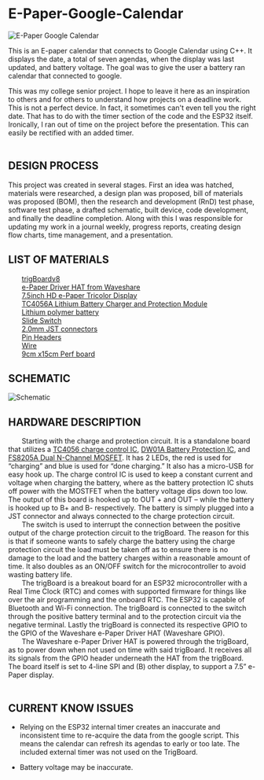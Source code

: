 # E-Paper-Google-Calendar

![E-Paper Google Calendar](https://user-images.githubusercontent.com/37389453/146692164-fb12994a-7922-4ad3-be87-a993fff68c5c.jpg)

This is an E-paper calendar that connects to Google Calendar using C++. It displays the date, a total of seven agendas, when the display was last updated, and battery voltage. 
The goal was to give the user a battery ran calendar that connected to google. 

This was my college senior project. I hope to leave it here as an inspiration to others and for others to understand how projects on a deadline work. This is not a perfect device. In fact, it sometimes can't even tell you the right date. That has to do with the timer section of the code and the ESP32 itself. Ironically, I ran out of time on the project before the presentation. This can easily be rectified with an added timer. 
<br/>
<br/>

## **DESIGN PROCESS** ##

This project was created in several stages. First an idea was hatched, materials were researched, a design plan was proposed, bill of materials was proposed (BOM), then the research and development (RnD) test phase, software test phase, a drafted schematic, built device, code development, and finally the deadline completion. Along with this I was responsible for updating my work in a journal weekly, progress reports, creating design flow charts, time management, and a presentation. 

## **LIST OF MATERIALS** ##

  &nbsp;&nbsp;&nbsp;&nbsp;&nbsp;&nbsp; [trigBoardv8](https://trigboard-docs.readthedocs.io/en/latest/Hardware.html) <br/>
  &nbsp;&nbsp;&nbsp;&nbsp;&nbsp;&nbsp; [e-Paper Driver HAT from Waveshare](https://www.waveshare.com/wiki/E-Paper_Driver_HAT) <br/>
  &nbsp;&nbsp;&nbsp;&nbsp;&nbsp;&nbsp; [7.5inch HD e-Paper Tricolor Display](https://www.waveshare.com/product/7.5inch-hd-e-paper-hat-b.htm) <br/>
  &nbsp;&nbsp;&nbsp;&nbsp;&nbsp;&nbsp; [TC4056A Lithium Battery Charger and Protection Module](https://www.amazon.com/gp/product/B07CZWDT8M/ref=ppx_yo_dt_b_asin_image_o02_s01?ie=UTF8&psc=1) <br/>
  &nbsp;&nbsp;&nbsp;&nbsp;&nbsp;&nbsp; [Lithium polymer battery](https://www.adafruit.com/product/2011) <br/>
  &nbsp;&nbsp;&nbsp;&nbsp;&nbsp;&nbsp; [Slide Switch](https://www.amazon.com/DIYhz-20Pcs-Position-Vertical-Switches/dp/B075RC6TFB) <br/>
  &nbsp;&nbsp;&nbsp;&nbsp;&nbsp;&nbsp; [2.0mm JST connectors](https://www.adafruit.com/product/4422) <br/>
  &nbsp;&nbsp;&nbsp;&nbsp;&nbsp;&nbsp; [Pin Headers](https://www.amazon.com/gp/product/B07NM68FXK/ref=ppx_yo_dt_b_asin_image_o02_s01?ie=UTF8&psc=1) <br/>
  &nbsp;&nbsp;&nbsp;&nbsp;&nbsp;&nbsp; [Wire](https://www.amazon.com/Electrical-colors-spools-UL1007-breadboard/dp/B083DNGSPV/ref=pd_rhf_ee_p_img_3?_encoding=UTF8&psc=1&refRID=MC23F6D6B634MKB1Y8YA) <br/>
 &nbsp;&nbsp;&nbsp;&nbsp;&nbsp;&nbsp; [9cm x15cm Perf board](https://www.amazon.com/gp/product/B07XYLDTGC/ref=ppx_yo_dt_b_asin_image_o00_s01?ie=UTF8&th=1) <br/>

## **SCHEMATIC** ##
![Schematic](https://user-images.githubusercontent.com/37389453/146691390-67704622-f39d-40d6-a083-ca6bc904ef25.jpg) 

## **HARDWARE DESCRIPTION** ##

&nbsp;&nbsp;&nbsp;&nbsp;&nbsp;&nbsp; Starting with the charge and protection circuit. It is a standalone board that utilizes a [TC4056 charge control IC](https://www.addicore.com/TP4056-Charger-and-Protection-Module-p/ad310.htm), [DW01A Battery Protection IC](http://hmsemi.com/downfile/DW01A.PDF), and [FS8205A Dual N-Channel MOSFET](https://datasheetspdf.com/pdf-file/976676/CanShengIndustry/FS8205A/1). It has 2 LEDs, the red is used for “charging” and blue is used for “done charging.” It also has a micro-USB for easy hook up. The charge control IC is used to keep a constant current and voltage when charging the battery, where as the battery protection IC shuts off power with the MOSTFET when the battery voltage dips down too low. The output of this board is hooked up to OUT + and OUT – while the battery is hooked up to B+ and B- respectively. The battery is simply plugged into a JST connector and always connected to the charge protection circuit.<br/> &nbsp;&nbsp;&nbsp;&nbsp;&nbsp;&nbsp; The switch is used to interrupt the connection between the positive output of the charge protection circuit to the trigBoard. The reason for this is that if someone wants to safely charge the battery using the charge protection circuit the load must be taken off as to ensure there is no damage to the load and the battery charges within a reasonable amount of time. It also doubles as an ON/OFF switch for the microcontroller to avoid wasting battery life.<br/> &nbsp;&nbsp;&nbsp;&nbsp;&nbsp;&nbsp; The trigBoard is a breakout board for an ESP32 microcontroller with a Real Time Clock (RTC) and comes with supported firmware for things like over the air programming and the onboard RTC. The ESP32 is capable of Bluetooth and Wi-Fi connection. The trigBoard is connected to the switch through the positive battery terminal and to the protection circuit via the negative terminal. Lastly the trigBoard is connected its respective GPIO to the GPIO of the Waveshare e-Paper Driver HAT (Waveshare GPIO). <br/> &nbsp;&nbsp;&nbsp;&nbsp;&nbsp;&nbsp; The Waveshare e-Paper Driver HAT is powered through the trigBoard, as to power down when not used on time with said trigBoard. It receives all its signals from the GPIO header underneath the HAT from the trigBoard. The board itself is set to 4-line SPI and (B) other display, to support a 7.5” e-Paper display.  
<br/>

## **CURRENT KNOW ISSUES** ##

* Relying on the ESP32 internal timer creates an inaccurate and inconsistent time to re-acquire the data from the google script. This means the calendar can refresh its agendas to early or too late. The included external timer was not used on the TrigBoard. 

* Battery voltage may be inaccurate.
